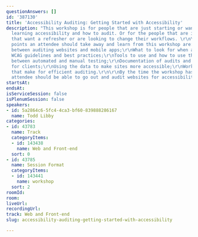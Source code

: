 ```yaml
---
questionAnswers: []
id: '387130'
title: 'Accessibility Auditing: Getting Started with Accessibility'
description: "This workshop is for people that are just starting or want to get started
  learning accessibility and how to audit. Or for the people that are in Accessibility
  that want a refresher or are looking to change their workflows. \r\n\r\nThe overall
  points an attendee should take away and learn from this workshop are:\r\n\r\nDifferences
  between auditing websites and mobile apps;\r\nWhat to look for when auditing;\r\nThe
  WCAG guidelines and best practices;\r\nTools to use and how to use them;\r\nDifferences
  between automated and manual testing;\r\nDocumentation of audits and scoring them
  for clients;\r\nUsing the data to make sites more accessible;\r\nWorkflows and toolkits
  that make for efficient auditing.\r\n\r\nBy the time the workshop has ended, the
  attendee should be able to go out and audit websites for accessibility.\r\n"
startsAt: 
endsAt: 
isServiceSession: false
isPlenumSession: false
speakers:
- id: 5a2864c6-5fc4-4ca3-bf60-839888286167
  name: Todd Libby
categories:
- id: 43783
  name: Track
  categoryItems:
  - id: 143438
    name: Web and Front-end
  sort: 0
- id: 43785
  name: Session Format
  categoryItems:
  - id: 143441
    name: workshop
  sort: 2
roomId: 
room: 
liveUrl: 
recordingUrl: 
track: Web and Front-end
slug: accessibility-auditing-getting-started-with-accessibility

---
```

